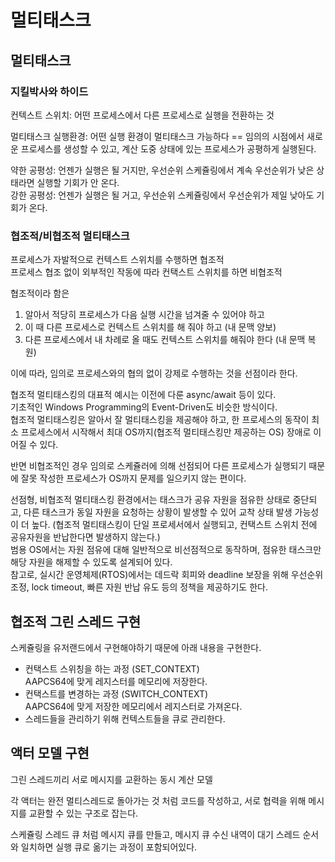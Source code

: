 # 멀티태스크

## 멀티태스크

### 지킬박사와 하이드

컨텍스트 스위치: 어떤 프로세스에서 다른 프로세스로 실행을 전환하는 것

멀티태스크 실행환경: 어떤 실행 환경이 멀티태스크 가능하다 == 임의의 시점에서 새로운 프로세스를 생성할 수 있고, 계산 도중 상태에 있는 프로세스가 공평하게 실행된다.

약한 공평성: 언젠가 실행은 될 거지만, 우선순위 스케쥴링에서 계속 우선순위가 낮은 상태라면 실행할 기회가 안 온다.  
강한 공평성: 언젠가 실행은 될 거고, 우선순위 스케쥴링에서 우선순위가 제일 낮아도 기회가 온다.

### 협조적/비협조적 멀티태스크

프로세스가 자발적으로 컨텍스트 스위치를 수행하면 협조적  
프로세스 협조 없이 외부적인 작동에 따라 컨택스트 스위치를 하면 비협조적

협조적이라 함은

1. 알아서 적당히 프로세스가 다음 실행 시간을 넘겨줄 수 있어야 하고
2. 이 때 다른 프로세스로 컨텍스트 스위치를 해 줘야 하고 (내 문맥 양보)
3. 다른 프로세스에서 내 차례로 올 때도 컨텍스트 스위치를 해줘야 한다 (내 문맥 복원)

이에 따라, 임의로 프로세스와의 협의 없이 강제로 수행하는 것을 선점이라 한다.

협조적 멀티태스킹의 대표적 예시는 이전에 다룬 async/await 등이 있다.  
기초적인 Windows Programming의 Event-Driven도 비슷한 방식이다.  
협조적 멀티태스킹은 알아서 잘 멀티태스킹을 제공해야 하고, 한 프로세스의 동작이 최소 프로세스에서 시작해서 최대 OS까지(협조적 멀티태스킹만 제공하는 OS) 장애로 이어질 수 있다.

반면 비협조적인 경우 임의로 스케쥴러에 의해 선점되어 다른 프로세스가 실행되기 때문에 잘못 작성한 프로세스가 OS까지 문제를 일으키지 않는 편이다.

선점형, 비협조적 멀티태스킹 환경에서는 태스크가 공유 자원을 점유한 상태로 중단되고, 다른 태스크가 동일 자원을 요청하는 상황이 발생할 수 있어 교착 상태 발생 가능성이 더 높다. (협조적 멀티태스킹이 단일 프로세서에서 실행되고, 컨택스트 스위치 전에 공유자원을 반납한다면 발생하지 않는다.)  
범용 OS에서는 자원 점유에 대해 일반적으로 비선점적으로 동작하며, 점유한 태스크만 해당 자원을 해제할 수 있도록 설계되어 있다.  
참고로, 실시간 운영체제(RTOS)에서는 데드락 회피와 deadline 보장을 위해 우선순위 조정, lock timeout, 빠른 자원 반납 유도 등의 정책을 제공하기도 한다.

## 협조적 그린 스레드 구현

스케쥴링을 유저랜드에서 구현해야하기 때문에 아래 내용을 구현한다.

* 컨택스트 스위칭을 하는 과정 (SET_CONTEXT)  
  AAPCS64에 맞게 레지스터를 메모리에 저장한다.
* 컨택스트를 변경하는 과정 (SWITCH_CONTEXT)  
  AAPCS64에 맞게 저장한 메모리에서 레지스터로 가져온다.
* 스레드들을 관리하기 위해 컨텍스트들을 큐로 관리한다.

## 액터 모델 구현

그린 스레드끼리 서로 메시지를 교환하는 동시 계산 모델

각 액터는 완전 멀티스레드로 돌아가는 것 처럼 코드를 작성하고, 서로 협력을 위해 메시지를 교환할 수 있는 구조로 잡는다.

스케쥴링 스레드 큐 처럼 메시지 큐를 만들고, 메시지 큐 수신 내역이 대기 스레드 순서와 일치하면 실행 큐로 옮기는 과정이 포함되어있다.
